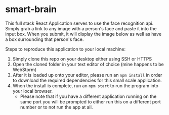 # smart-brain

This full stack React Application serves to use the face recognition api. Simply grab a link to any image with a person's face and paste it into the input box. When you submit, it will display the image below as well as have a box surrounding that person's face. 

Steps to reproduce this application to your local machine:
1. Simply clone this repo on your desktop either using SSH or HTTPS
2. Open the cloned folder in your text editor of choice (mine happens to be WebStorm)
3. After it is loaded up onto your editor, please run an ```npm install``` in order to download the required dependencies for this small scale application.
4. When the install is complete, run an ```npm start``` to run the program into your local browser.
     - Please note that if you have a different application running on the same port you will be prompted to either run this on a different port number or to not run the app at all.
